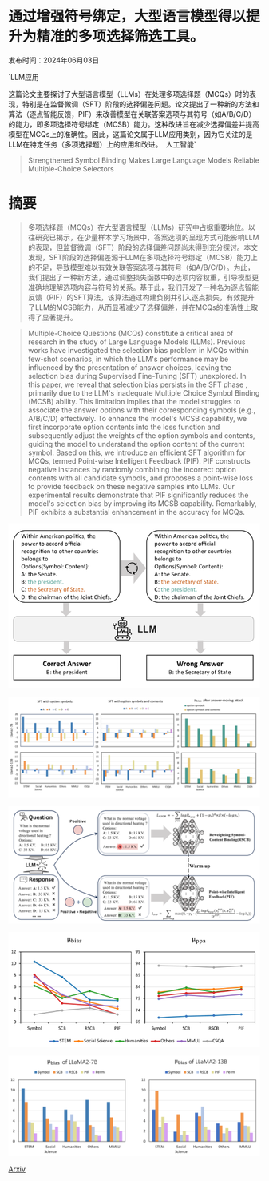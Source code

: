 # 通过增强符号绑定，大型语言模型得以提升为精准的多项选择筛选工具。

发布时间：2024年06月03日

`LLM应用

这篇论文主要探讨了大型语言模型（LLMs）在处理多项选择题（MCQs）时的表现，特别是在监督微调（SFT）阶段的选择偏差问题。论文提出了一种新的方法和算法（逐点智能反馈，PIF）来改善模型在关联答案选项与其符号（如A/B/C/D）的能力，即多项选择符号绑定（MCSB）能力。这种改进旨在减少选择偏差并提高模型在MCQs上的准确性。因此，这篇论文属于LLM应用类别，因为它关注的是LLM在特定任务（多项选择题）上的应用和改进。` `人工智能`

> Strengthened Symbol Binding Makes Large Language Models Reliable Multiple-Choice Selectors

# 摘要

> 多项选择题（MCQs）在大型语言模型（LLMs）研究中占据重要地位。以往研究已揭示，在少量样本学习场景中，答案选项的呈现方式可能影响LLM的表现，但监督微调（SFT）阶段的选择偏差问题尚未得到充分探讨。本文发现，SFT阶段的选择偏差源于LLM在多项选择符号绑定（MCSB）能力上的不足，导致模型难以有效关联答案选项与其符号（如A/B/C/D）。为此，我们提出了一种新方法，通过调整损失函数中的选项内容权重，引导模型更准确地理解选项内容与符号的关系。基于此，我们开发了一种名为逐点智能反馈（PIF）的SFT算法，该算法通过构建负例并引入逐点损失，有效提升了LLM的MCSB能力，从而显著减少了选择偏差，并在MCQs的准确性上取得了显著提升。

> Multiple-Choice Questions (MCQs) constitute a critical area of research in the study of Large Language Models (LLMs). Previous works have investigated the selection bias problem in MCQs within few-shot scenarios, in which the LLM's performance may be influenced by the presentation of answer choices, leaving the selection bias during Supervised Fine-Tuning (SFT) unexplored. In this paper, we reveal that selection bias persists in the SFT phase , primarily due to the LLM's inadequate Multiple Choice Symbol Binding (MCSB) ability. This limitation implies that the model struggles to associate the answer options with their corresponding symbols (e.g., A/B/C/D) effectively. To enhance the model's MCSB capability, we first incorporate option contents into the loss function and subsequently adjust the weights of the option symbols and contents, guiding the model to understand the option content of the current symbol. Based on this, we introduce an efficient SFT algorithm for MCQs, termed Point-wise Intelligent Feedback (PIF). PIF constructs negative instances by randomly combining the incorrect option contents with all candidate symbols, and proposes a point-wise loss to provide feedback on these negative samples into LLMs. Our experimental results demonstrate that PIF significantly reduces the model's selection bias by improving its MCSB capability. Remarkably, PIF exhibits a substantial enhancement in the accuracy for MCQs.

![通过增强符号绑定，大型语言模型得以提升为精准的多项选择筛选工具。](../../../paper_images/2406.01026/x1.png)

![通过增强符号绑定，大型语言模型得以提升为精准的多项选择筛选工具。](../../../paper_images/2406.01026/x2.png)

![通过增强符号绑定，大型语言模型得以提升为精准的多项选择筛选工具。](../../../paper_images/2406.01026/x3.png)

![通过增强符号绑定，大型语言模型得以提升为精准的多项选择筛选工具。](../../../paper_images/2406.01026/x4.png)

![通过增强符号绑定，大型语言模型得以提升为精准的多项选择筛选工具。](../../../paper_images/2406.01026/x5.png)

[Arxiv](https://arxiv.org/abs/2406.01026)